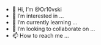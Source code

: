 - 👋 Hi, I’m @Or10vski
- 👀 I’m interested in ...
- 🌱 I’m currently learning ...
- 💞️ I’m looking to collaborate on ...
- 📫 How to reach me ...

<!---
Or10vski/Or10vski is a ✨ special ✨ repository because its `README.md` (this file) appears on your GitHub profile.
You can click the Preview link to take a look at your changes.
--->
